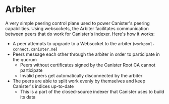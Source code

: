 # Arbiter

A very simple peering control plane used to power Canister's peering capabilities.
Using websockets, the Arbiter facilitates communication between peers that do work for Canister's indexer.
Here's how it works:
- A peer attempts to upgrade to a Websocket to the arbiter (`workpool-connect.canister.me`)
- Peers message each other through the arbiter in order to participate in the quorum
  - Peers without certificates signed by the Canister Root CA cannot participate
  - Invalid peers get automatically disconnected by the arbiter
- The peers are able to split work evenly by themselves and keep Canister's indices up-to-date
  - This is a part of the closed-source indexer that Canister uses to build its data
